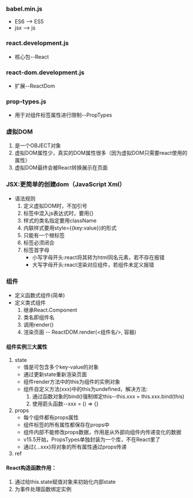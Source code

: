 ### babel.min.js
* ES6 --> ES5
* jsx --> js
### react.development.js
* 核心包--React
### react-dom.development.js
* 扩展--ReactDom
### prop-types.js
* 用于对组件标签属性进行限制--PropTypes

### 虚拟DOM
1. 是一个OBJECT对象
2. 虚拟DOM属性少，真实的DOM属性很多（因为虚拟DOM只需要react使用的属性）
3. 虚拟DOM最终会被React转换展示在页面

### JSX:更简单的创建dom（JavaScript Xml）
* 语法规则
  1. 定义虚拟DOM时，不加引号
  2. 标签中混入js表达式时，要用{}
  3. 样式的类名指定要用className
  4. 内联样式要用style={{key:value}}的形式
  5. 只能有一个根标签
  6. 标签必须闭合
  7. 标签首字母
     * 小写字母开头:react将其转为html同名元素，若不存在报错
     * 大写字母开头:react渲染对应组件，若组件未定义报错

### 组件
* 定义函数式组件(简单)
* 定义类式组件
   1. 继承React.Component
   2. 类名即组件名
   3. 调用render()
   4. 渲染页面 -- ReactDOM.render(<组件名/>, 容器)

#### 组件实例三大属性
1. state
   * 值是可包含多个key-value的对象
   * 通过更新state重新渲染页面
   * 组件render方法中的this为组件的实例对象
   * 组件自定义方法(xxx)中的this为undefined，解决方法:
      1. 通过函数对象的bind()强制绑定this--this.xxx = this.xxx.bind(this)
      2. 使用箭头函数--xxx = () => {}
2. props
   * 每个组件都有props属性
   * 组件标签的所有属性都保存在props中
   * 组件内部不能修改props数据，作用是从外部向组件内传递变化的数据
   * v15.5开始，PropsTypes单独封装为一个库，不在React里了
   * 通过{...xxx}将对象的所有属性通过props传递
3. ref

#### React构造函数作用：
1. 通过给this.state赋值对象来初始化内部state
2. 为事件处理函数绑定实例
